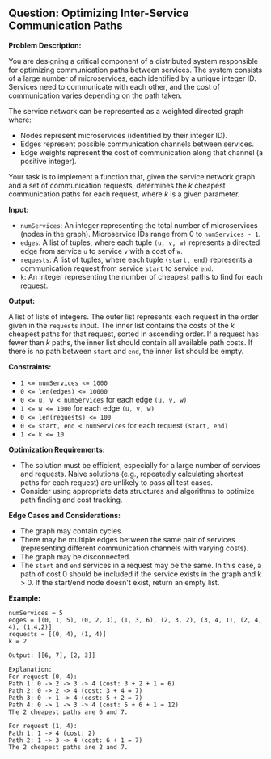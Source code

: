 ## Question: Optimizing Inter-Service Communication Paths

**Problem Description:**

You are designing a critical component of a distributed system responsible for optimizing communication paths between services. The system consists of a large number of microservices, each identified by a unique integer ID. Services need to communicate with each other, and the cost of communication varies depending on the path taken.

The service network can be represented as a weighted directed graph where:

*   Nodes represent microservices (identified by their integer ID).
*   Edges represent possible communication channels between services.
*   Edge weights represent the cost of communication along that channel (a positive integer).

Your task is to implement a function that, given the service network graph and a set of communication requests, determines the *k* cheapest communication paths for each request, where *k* is a given parameter.

**Input:**

*   `numServices`: An integer representing the total number of microservices (nodes in the graph). Microservice IDs range from 0 to `numServices - 1`.
*   `edges`: A list of tuples, where each tuple `(u, v, w)` represents a directed edge from service `u` to service `v` with a cost of `w`.
*   `requests`: A list of tuples, where each tuple `(start, end)` represents a communication request from service `start` to service `end`.
*   `k`: An integer representing the number of cheapest paths to find for each request.

**Output:**

A list of lists of integers. The outer list represents each request in the order given in the `requests` input. The inner list contains the costs of the *k* cheapest paths for that request, sorted in ascending order. If a request has fewer than *k* paths, the inner list should contain all available path costs. If there is no path between `start` and `end`, the inner list should be empty.

**Constraints:**

*   `1 <= numServices <= 1000`
*   `0 <= len(edges) <= 10000`
*   `0 <= u, v < numServices` for each edge `(u, v, w)`
*   `1 <= w <= 1000` for each edge `(u, v, w)`
*   `0 <= len(requests) <= 100`
*   `0 <= start, end < numServices` for each request `(start, end)`
*   `1 <= k <= 10`

**Optimization Requirements:**

*   The solution must be efficient, especially for a large number of services and requests. Naive solutions (e.g., repeatedly calculating shortest paths for each request) are unlikely to pass all test cases.
*   Consider using appropriate data structures and algorithms to optimize path finding and cost tracking.

**Edge Cases and Considerations:**

*   The graph may contain cycles.
*   There may be multiple edges between the same pair of services (representing different communication channels with varying costs).
*   The graph may be disconnected.
*   The `start` and `end` services in a request may be the same.  In this case, a path of cost 0 should be included if the service exists in the graph and k > 0. If the start/end node doesn't exist, return an empty list.

**Example:**

```
numServices = 5
edges = [(0, 1, 5), (0, 2, 3), (1, 3, 6), (2, 3, 2), (3, 4, 1), (2, 4, 4), (1,4,2)]
requests = [(0, 4), (1, 4)]
k = 2

Output: [[6, 7], [2, 3]]

Explanation:
For request (0, 4):
Path 1: 0 -> 2 -> 3 -> 4 (cost: 3 + 2 + 1 = 6)
Path 2: 0 -> 2 -> 4 (cost: 3 + 4 = 7)
Path 3: 0 -> 1 -> 4 (cost: 5 + 2 = 7)
Path 4: 0 -> 1 -> 3 -> 4 (cost: 5 + 6 + 1 = 12)
The 2 cheapest paths are 6 and 7.

For request (1, 4):
Path 1: 1 -> 4 (cost: 2)
Path 2: 1 -> 3 -> 4 (cost: 6 + 1 = 7)
The 2 cheapest paths are 2 and 7.
```
